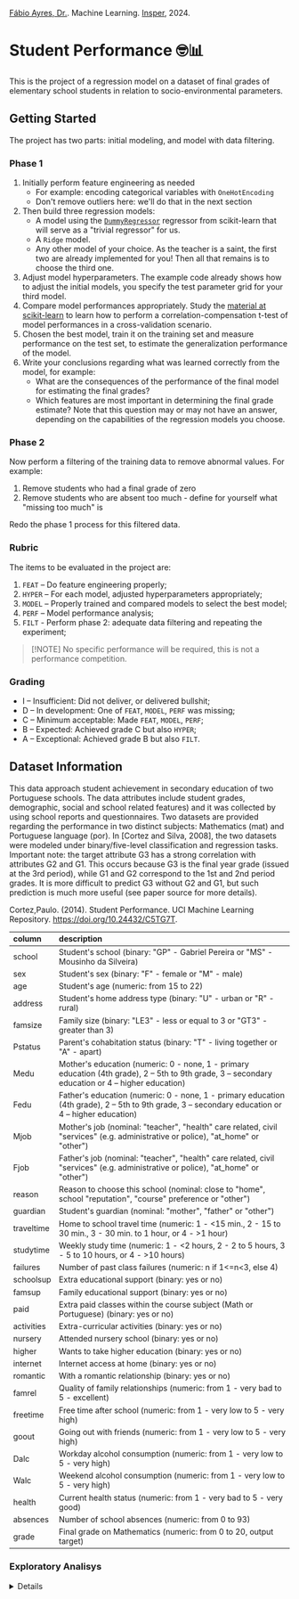 [Fábio Ayres, Dr.](http://lattes.cnpq.br/6229400946752974). Machine Learning.
[Insper](https://github.com/Insper), 2024.

# Student Performance 🤓📊

This is the project of a regression model on a dataset of final grades of
elementary school students in relation to socio-environmental parameters.

## Getting Started

The project has two parts: initial modeling, and model with data filtering.

### Phase 1

1. Initially perform feature engineering as needed
   - For example: encoding categorical variables with `OneHotEncoding`
   - Don't remove outliers here: we'll do that in the next section
2. Then build three regression models:
   - A model using the
     [`DummyRegressor`](https://scikit-learn.org/stable/modules/generated/sklearn.dummy.DummyRegressor.html)
     regressor from scikit-learn that will serve as a "trivial regressor" for
     us.
   - A `Ridge` model.
   - Any other model of your choice. As the teacher is a saint, the first two
     are already implemented for you! Then all that remains is to choose the
     third one.
3. Adjust model hyperparameters. The example code already shows how to adjust
   the initial models, you specify the test parameter grid for your third model.
4. Compare model performances appropriately. Study the
   [material at scikit-learn](https://scikit-learn.org/stable/auto_examples/model_selection/plot_grid_search_stats.html)
   to learn how to perform a correlation-compensation t-test of model
   performances in a cross-validation scenario.
5. Chosen the best model, train it on the training set and measure performance
   on the test set, to estimate the generalization performance of the model.
6. Write your conclusions regarding what was learned correctly from the model,
   for example:
   - What are the consequences of the performance of the final model for
     estimating the final grades?
   - Which features are most important in determining the final grade estimate?
     Note that this question may or may not have an answer, depending on the
     capabilities of the regression models you choose.

### Phase 2

Now perform a filtering of the training data to remove abnormal values. For
example:

1. Remove students who had a final grade of zero
2. Remove students who are absent too much - define for yourself what "missing
   too much" is

Redo the phase 1 process for this filtered data.

### Rubric

The items to be evaluated in the project are:

1. `FEAT` – Do feature engineering properly;
2. `HYPER` – For each model, adjusted hyperparameters appropriately;
3. `MODEL` – Properly trained and compared models to select the best model;
4. `PERF` – Model performance analysis;
5. `FILT` - Perform phase 2: adequate data filtering and repeating the
   experiment;

> [!NOTE] No specific performance will be required, this is not a performance
> competition.

### Grading

- I – Insufficient: Did not deliver, or delivered bullshit;
- D – In development: One of `FEAT`, `MODEL`, `PERF` was missing;
- C – Minimum acceptable: Made `FEAT`, `MODEL`, `PERF`;
- B – Expected: Achieved grade C but also `HYPER`;
- A – Exceptional: Achieved grade B but also `FILT`.

## Dataset Information

This data approach student achievement in secondary education of two Portuguese
schools. The data attributes include student grades, demographic, social and
school related features) and it was collected by using school reports and
questionnaires. Two datasets are provided regarding the performance in two
distinct subjects: Mathematics (mat) and Portuguese language (por). In [Cortez
and Silva, 2008], the two datasets were modeled under binary/five-level
classification and regression tasks. Important note: the target attribute G3 has
a strong correlation with attributes G2 and G1. This occurs because G3 is the
final year grade (issued at the 3rd period), while G1 and G2 correspond to the
1st and 2nd period grades. It is more difficult to predict G3 without G2 and G1,
but such prediction is much more useful (see paper source for more details).

Cortez,Paulo. (2014). Student Performance. UCI Machine Learning Repository.
https://doi.org/10.24432/C5TG7T.

| column     | description                                                                                                                                      |
| :--------- | :----------------------------------------------------------------------------------------------------------------------------------------------- |
| school     | Student's school (binary: "GP" - Gabriel Pereira or "MS" - Mousinho da Silveira)                                                                 |
| sex        | Student's sex (binary: "F" - female or "M" - male)                                                                                               |
| age        | Student's age (numeric: from 15 to 22)                                                                                                           |
| address    | Student's home address type (binary: "U" - urban or "R" - rural)                                                                                 |
| famsize    | Family size (binary: "LE3" - less or equal to 3 or "GT3" - greater than 3)                                                                       |
| Pstatus    | Parent's cohabitation status (binary: "T" - living together or "A" - apart)                                                                      |
| Medu       | Mother's education (numeric: 0 - none, 1 - primary education (4th grade), 2 – 5th to 9th grade, 3 – secondary education or 4 – higher education) |
| Fedu       | Father's education (numeric: 0 - none, 1 - primary education (4th grade), 2 – 5th to 9th grade, 3 – secondary education or 4 – higher education) |
| Mjob       | Mother's job (nominal: "teacher", "health" care related, civil "services" (e.g. administrative or police), "at_home" or "other")                 |
| Fjob       | Father's job (nominal: "teacher", "health" care related, civil "services" (e.g. administrative or police), "at_home" or "other")                 |
| reason     | Reason to choose this school (nominal: close to "home", school "reputation", "course" preference or "other")                                     |
| guardian   | Student's guardian (nominal: "mother", "father" or "other")                                                                                      |
| traveltime | Home to school travel time (numeric: 1 - <15 min., 2 - 15 to 30 min., 3 - 30 min. to 1 hour, or 4 - >1 hour)                                     |
| studytime  | Weekly study time (numeric: 1 - <2 hours, 2 - 2 to 5 hours, 3 - 5 to 10 hours, or 4 - >10 hours)                                                 |
| failures   | Number of past class failures (numeric: n if 1<=n<3, else 4)                                                                                     |
| schoolsup  | Extra educational support (binary: yes or no)                                                                                                    |
| famsup     | Family educational support (binary: yes or no)                                                                                                   |
| paid       | Extra paid classes within the course subject (Math or Portuguese) (binary: yes or no)                                                            |
| activities | Extra-curricular activities (binary: yes or no)                                                                                                  |
| nursery    | Attended nursery school (binary: yes or no)                                                                                                      |
| higher     | Wants to take higher education (binary: yes or no)                                                                                               |
| internet   | Internet access at home (binary: yes or no)                                                                                                      |
| romantic   | With a romantic relationship (binary: yes or no)                                                                                                 |
| famrel     | Quality of family relationships (numeric: from 1 - very bad to 5 - excellent)                                                                    |
| freetime   | Free time after school (numeric: from 1 - very low to 5 - very high)                                                                             |
| goout      | Going out with friends (numeric: from 1 - very low to 5 - very high)                                                                             |
| Dalc       | Workday alcohol consumption (numeric: from 1 - very low to 5 - very high)                                                                        |
| Walc       | Weekend alcohol consumption (numeric: from 1 - very low to 5 - very high)                                                                        |
| health     | Current health status (numeric: from 1 - very bad to 5 - very good)                                                                              |
| absences   | Number of school absences (numeric: from 0 to 93)                                                                                                |
| grade      | Final grade on Mathematics (numeric: from 0 to 20, output target)                                                                                |

### Exploratory Analisys

<details>

![](assets/images/exploratory_analisys-1.png)
![](assets/images/exploratory_analisys-2.png)
![](assets/images/exploratory_analisys-3.png)

</details>
